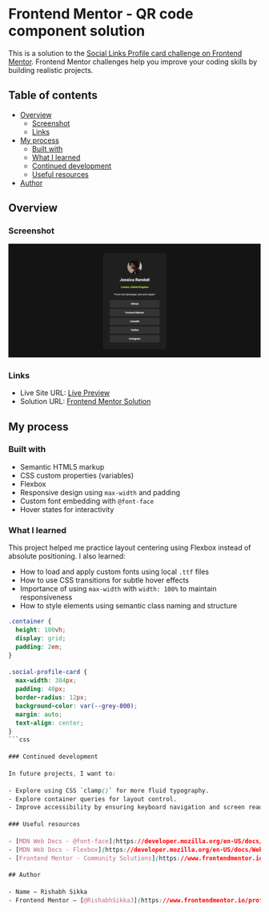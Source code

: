 # Frontend Mentor - QR code component solution

This is a solution to the [Social Links Profile card challenge on Frontend Mentor](https://www.frontendmentor.io/solutions/responsive-social-links-profile-card--QqDRa_2Fs). Frontend Mentor challenges help you improve your coding skills by building realistic projects.

## Table of contents

- [Overview](#overview)
  - [Screenshot](#screenshot)
  - [Links](#links)
- [My process](#my-process)
  - [Built with](#built-with)
  - [What I learned](#what-i-learned)
  - [Continued development](#continued-development)
  - [Useful resources](#useful-resources)
- [Author](#author)

## Overview

### Screenshot

![Screenshot of the QR Code Component](./screenshot.png)

### Links

- Live Site URL: [Live Preview](https://rishabhsikka3.github.io/social-links-profile/)
- Solution URL: [Frontend Mentor Solution](https://www.frontendmentor.io/solutions/responsive-social-links-profile-card--QqDRa_2Fs)

## My process

### Built with

- Semantic HTML5 markup
- CSS custom properties (variables)
- Flexbox
- Responsive design using `max-width` and padding
- Custom font embedding with `@font-face`
- Hover states for interactivity

### What I learned

This project helped me practice layout centering using Flexbox instead of absolute positioning. I also learned:

- How to load and apply custom fonts using local `.ttf` files
- How to use CSS transitions for subtle hover effects
- Importance of using `max-width` with `width: 100%` to maintain responsiveness
- How to style elements using semantic class naming and structure

````css
.container {
  height: 100vh;
  display: grid;
  padding: 2em;
}

.social-profile-card {
  max-width: 384px;
  padding: 40px;
  border-radius: 12px;
  background-color: var(--grey-800);
  margin: auto;
  text-align: center;
}
```css

### Continued development

In future projects, I want to:

- Explore using CSS `clamp()` for more fluid typography.
- Explore container queries for layout control.
- Improve accessibility by ensuring keyboard navigation and screen reader compatibility.

### Useful resources

- [MDN Web Docs - @font-face](https://developer.mozilla.org/en-US/docs/Web/CSS/@font-face)
- [MDN Web Docs - Flexbox](https://developer.mozilla.org/en-US/docs/Web/CSS/CSS_flexible_box_layout/Basic_Concepts_of_Flexbox)
- [Frontend Mentor - Community Solutions](https://www.frontendmentor.io/solutions)

## Author

- Name – Rishabh Sikka
- Frontend Mentor – [@RishabhSikka3](https://www.frontendmentor.io/profile/RishabhSikka3)

````
